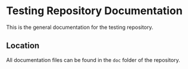 # Testing Repository Documentation

This is the general documentation for the testing repository.

## Location

All documentation files can be found in the `doc` folder of the repository.
